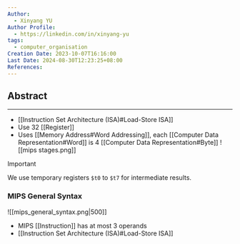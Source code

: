```yaml
---
Author:
  - Xinyang YU
Author Profile:
  - https://linkedin.com/in/xinyang-yu
tags:
  - computer_organisation
Creation Date: 2023-10-07T16:16:00
Last Date: 2024-08-30T12:23:25+08:00
References: 
---
```

## Abstract
---
- [[Instruction Set Architecture (ISA)#Load-Store ISA]]
- Use 32 [[Register]]
- Uses [[Memory Address#Word Addressing]], each [[Computer Data Representation#Word]] is 4 [[Computer Data Representation#Byte]] 
 ![[mips stages.png]]


>[!important]
> We use temporary registers `$t0` to `$t7` for intermediate results.

### MIPS General Syntax
![[mips_general_syntax.png|500]]

- MIPS [[Instruction]] has at most 3 operands
- [[Instruction Set Architecture (ISA)#Load-Store ISA]]


